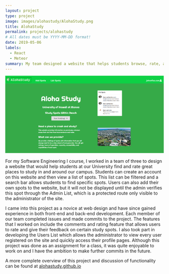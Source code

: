 ```yaml
---
layout: project
type: project
image: images/alohastudy/AlohaStudy.png
title: AlohaStudy
permalink: projects/alohastudy
# All dates must be YYYY-MM-DD format!
date: 2019-05-06
labels:
  - React 
  - Meteor
summary: My team designed a website that helps students browse, rate, and discover study spots in and around campus. 
---
```


<img class="ui image" src="../images/alohastudy/Landing_new.png">

For my Software Engineering I course, I worked in a team of three to design a website that would help students at our University find and rate great places to study in and around our campus. Students can create an account on this website and then view a list of spots. This list can be filtered and a search bar allows students to find specific spots. Users can also add their own spots to the website, but it will not be displayed until the admin verifies this spot through the Admin List, which is a protected route only visible to the administrator of the site. 

I came into this project as a novice at web design and have since gained experience in both front-end and back-end development. Each member of our team completed issues and made commits to the project. The features that I worked on include the comments and rating feature that allows users to rate and give their feedback on certain study spots. I also took part in developing the Users List which allows the administrator to view every user registered on the site and quickly access their profile pages. Although this project was done as an assignment for a class, it was quite enjoyable to work on and I have the ambition to make further commits in the future.  

A more complete overview of this project and discussion of functionality can be found at [alohastudy.github.io](https://alohastudy.github.io/)

